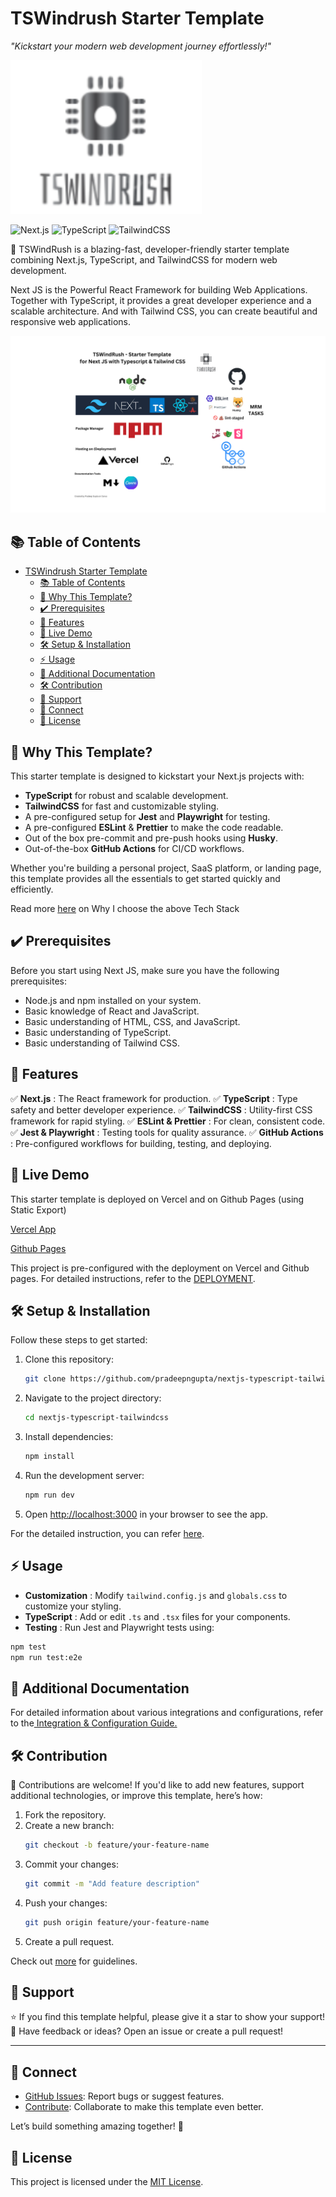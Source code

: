 # TSWindrush Starter Template

_"Kickstart your modern web development journey effortlessly!"_

![TSWindRush Stack](./assets/ts-windrush.svg)

![Next.js](https://img.shields.io/badge/Next.js-v13.0-blue) ![TypeScript](https://img.shields.io/badge/TypeScript-v4.0-blue) ![TailwindCSS](https://img.shields.io/badge/TailwindCSS-v3.0-green)

🚀 TSWindRush is a blazing-fast, developer-friendly starter template combining Next.js, TypeScript, and TailwindCSS for modern web development.

Next JS is the Powerful React Framework for building Web Applications. Together with TypeScript, it provides a great developer experience and a scalable architecture. And with Tailwind CSS, you can create beautiful and responsive web applications.

![Tech Stack](./assets/tech-stack.png)

## 📚 Table of Contents

- [TSWindrush Starter Template](#tswindrush-starter-template)
  - [📚 Table of Contents](#-table-of-contents)
  - [🎯 Why This Template?](#-why-this-template)
  - [✔️ Prerequisites](#️-prerequisites)
  - [🌟 Features](#-features)
  - [🚀 Live Demo](#-live-demo)
  - [🛠️ Setup \& Installation](#️-setup--installation)
  - [⚡ Usage](#-usage)
  - [🔗 Additional Documentation](#-additional-documentation)
  - [🛠️ Contribution](#️-contribution)
  - [🌟 Support](#-support)
  - [🔗 Connect](#-connect)
  - [📄 License](#-license)

## 🎯 Why This Template?

This starter template is designed to kickstart your Next.js projects with:

- **TypeScript** for robust and scalable development.
- **TailwindCSS** for fast and customizable styling.
- A pre-configured setup for **Jest** and **Playwright** for testing.
- A pre-configured **ESLint** & **Prettier** to make the code readable.
- Out of the box pre-commit and pre-push hooks using **Husky**.
- Out-of-the-box **GitHub Actions** for CI/CD workflows.

Whether you're building a personal project, SaaS platform, or landing page, this template provides all the essentials to get started quickly and efficiently.

Read more [here](./docs/TechStack.md) on Why I choose the above Tech Stack

## ✔️ Prerequisites

Before you start using Next JS, make sure you have the following prerequisites:

- Node.js and npm installed on your system.
- Basic knowledge of React and JavaScript.
- Basic understanding of HTML, CSS, and JavaScript.
- Basic understanding of TypeScript.
- Basic understanding of Tailwind CSS.

## 🌟 Features

✅ **Next.js** : The React framework for production. ✅ **TypeScript** : Type safety and better developer experience. ✅ **TailwindCSS** : Utility-first CSS framework for rapid styling. ✅ **ESLint & Prettier** : For clean, consistent code. ✅ **Jest & Playwright** : Testing tools for quality assurance. ✅ **GitHub Actions** : Pre-configured workflows for building, testing, and deploying.

## 🚀 Live Demo

This starter template is deployed on Vercel and on Github Pages (using Static Export)

[Vercel App](https://nextjs-typescript-tailwindcss-murex.vercel.app/)

[Github Pages](https://pradeepngupta.github.io/nextjs-typescript-tailwindcss/)

This project is pre-configured with the deployment on Vercel and Github pages. For detailed instructions, refer to the [DEPLOYMENT](./docs/DEPLOYMENT.md).

## 🛠️ Setup & Installation

Follow these steps to get started:

1. Clone this repository:
   ```bash
   git clone https://github.com/pradeepngupta/nextjs-typescript-tailwindcss.git
   ```
2. Navigate to the project directory:
   ```bash
   cd nextjs-typescript-tailwindcss
   ```
3. Install dependencies:
   ```bash
   npm install
   ```
4. Run the development server:
   ```bash
   npm run dev
   ```
5. Open [http://localhost:3000]() in your browser to see the app.

For the detailed instruction, you can refer [here](./docs/NextJS_Default.md).

## ⚡ Usage

- **Customization** : Modify `tailwind.config.js` and `globals.css` to customize your styling.
- **TypeScript** : Add or edit `.ts` and `.tsx` files for your components.
- **Testing** : Run Jest and Playwright tests using:

```bash
npm test
npm run test:e2e
```

## 🔗 Additional Documentation

For detailed information about various integrations and configurations, refer to the[ Integration &amp; Configuration Guide.](./docs/INTEGRATION.md)

## 🛠️ Contribution

🙌 Contributions are welcome! If you'd like to add new features, support additional technologies, or improve this template, here’s how:

1. Fork the repository.
2. Create a new branch:
   ```bash
   git checkout -b feature/your-feature-name
   ```
3. Commit your changes:
   ```bash
   git commit -m "Add feature description"
   ```
4. Push your changes:
   ```bash
   git push origin feature/your-feature-name
   ```
5. Create a pull request.

Check out [more](./docs/CONTRIBUTING.md) for guidelines.

## 🌟 Support

⭐ If you find this template helpful, please give it a star to show your support!  
💬 Have feedback or ideas? Open an issue or create a pull request!

---

## 🔗 Connect

- [GitHub Issues](https://github.com/pradeepngupta/nextjs-typescript-tailwindcss/issues): Report bugs or suggest features.
- [Contribute](https://github.com/pradeepngupta/nextjs-typescript-tailwindcss): Collaborate to make this template even better.

Let’s build something amazing together! 🚀

## 📄 License

This project is licensed under the [MIT License](./LICENSE).
